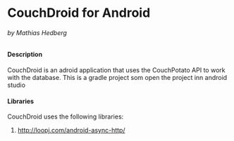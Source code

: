 # CouchDroid for Android 
######  by Mathias Hedberg
#### Description
CouchDroid is an adroid application that uses the CouchPotato API to work with the database.
This is a gradle project som open the project inn android studio
#### Libraries
CouchDroid uses the following libraries:
1. http://loopj.com/android-async-http/